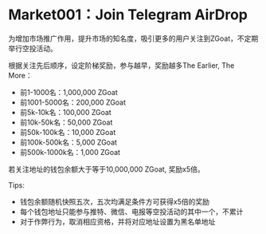 # Market001：Join Telegram AirDrop

为增加市场推广作用，提升市场的知名度，吸引更多的用户关注到ZGoat，不定期举行空投活动。

根据关注先后顺序，设定阶梯奖励，参与越早，奖励越多The Earlier, The More：

* 前1-1000名：1,000,000 ZGoat
* 前1001-5000名：200,000 ZGoat
* 前5k-10k名：100,000 ZGoat
* 前10k-50k名：50,000 ZGoat
* 前50k-100k名：10,000 ZGoat
* 前100k-500k名：5,000 ZGoat
* 前500k-1000k名：1,000 ZGoat

若关注地址的钱包余额大于等于10,000,000 ZGoat, 奖励x5倍。



Tips:

* 钱包余额随机快照五次，五次均满足条件方可获得x5倍的奖励
* 每个钱包地址只能参与推特、微信、电报等空投活动的其中一个，不累计
* 对于作弊行为，取消相应资格，并将对应地址设置为黑名单地址

